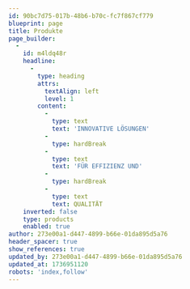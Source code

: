 ```yaml
---
id: 90bc7d75-017b-48b6-b70c-fc7f867cf779
blueprint: page
title: Produkte
page_builder:
  -
    id: m4ldq48r
    headline:
      -
        type: heading
        attrs:
          textAlign: left
          level: 1
        content:
          -
            type: text
            text: 'INNOVATIVE LÖSUNGEN'
          -
            type: hardBreak
          -
            type: text
            text: 'FÜR EFFIZIENZ UND'
          -
            type: hardBreak
          -
            type: text
            text: QUALITÄT
    inverted: false
    type: products
    enabled: true
author: 273e00a1-d447-4899-b66e-01da895d5a76
header_spacer: true
show_references: true
updated_by: 273e00a1-d447-4899-b66e-01da895d5a76
updated_at: 1736951120
robots: 'index,follow'
---
```

